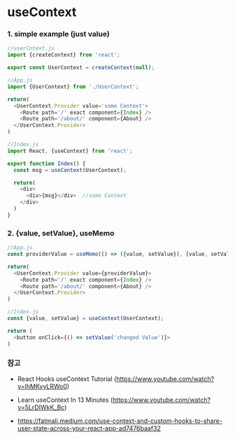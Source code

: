 # useContext
### 1. simple example (just value)
```js
//userCntext.js
import {createContext} from 'react';

export const UserContext = createContext(null);

//App.js
import {UserContext} from './UserContext';

return(
  <UserContext.Provider value='some Context'>
    <Route path='/' exact component={Index} />
    <Route path='/about/' component={About} />
  </UserContext.Provider>
)

//Index.js
import React, {useContext} from 'react';

export function Index() {
  const msg = useContext(UserContext);

  return(
    <div>
      <div>{msg}</div>  //some Context
    </div>
  )  
}

```

### 2. {value, setValue}, useMemo

```js
//App.js
const providerValue = useMemo(() => ({value, setValue}), [value, setValue]);

return(
  <UserContext.Provider value={providerValue}>
    <Route path='/' exact component={Index} />
    <Route path='/about/' component={About} />
  </UserContext.Provider>
)

//Index.js
const {value, setValue} = useContext(UserContext);

return (
  <button onClick={() => setValue('changed Value')}>
)
```

### 참고
- React Hooks useContext Tutorial (https://www.youtube.com/watch?v=lhMKvyLRWo0)
- Learn useContext In 13 Minutes (https://www.youtube.com/watch?v=5LrDIWkK_Bc)



- https://fatmali.medium.com/use-context-and-custom-hooks-to-share-user-state-across-your-react-app-ad7476baaf32